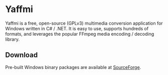 # Yaffmi

Yaffmi is a free, open-source (GPLv3) multimedia conversion application for Windows written in C# / .NET. It is easy to use, supports hundreds of formats, and leverages the popular FFmpeg media encoding / decoding library.

## Download

Pre-built Windows binary packages are available at [SourceForge](https://sourceforge.net/projects/yaffmi/files/).
